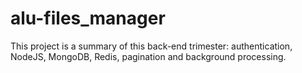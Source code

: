 # alu-files_manager
This project is a summary of this back-end trimester: authentication, NodeJS, MongoDB, Redis, pagination and background processing.
